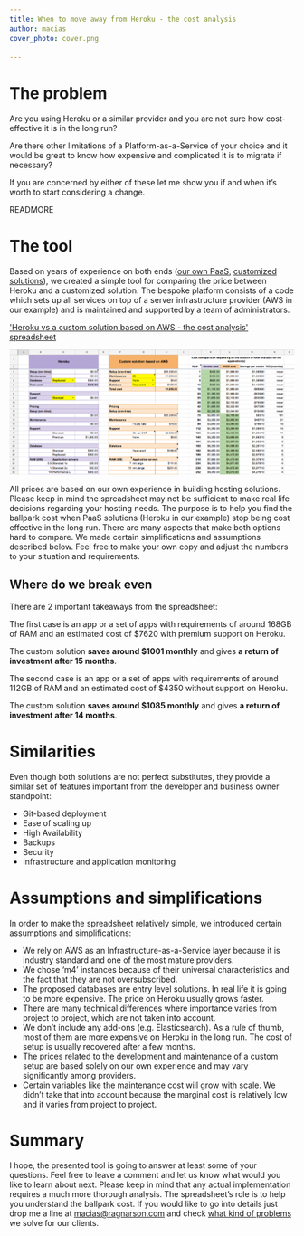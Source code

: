 ```yaml
---
title: When to move away from Heroku - the cost analysis
author: macias
cover_photo: cover.png

---
```

# The problem

Are you using Heroku or a similar provider and you are not sure how cost-effective it is in the long run?

Are there other limitations of a Platform-as-a-Service of your choice and it would be great to know how expensive and complicated it is to migrate if necessary?

If you are concerned by either of these let me show you if and when it’s worth to start considering a change.

READMORE

# The tool

Based on years of experience on both ends ([our own PaaS](https://shellycloud.com/), [customized solutions](https://ragnarson.com/services/infrastructure-and-devops/?utm_source=blog&utm_medium=blogpost&utm_campaign=heroku-cost)), we created a simple tool for comparing the price between Heroku and a customized solution. The bespoke platform consists of a code which sets up all services on top of a server infrastructure provider (AWS in our example) and is maintained and supported by a team of administrators.

['Heroku vs a custom solution based on AWS - the cost analysis' spreadsheet](https://goo.gl/6rZDkU)

[![Heroku vs a custom solution based on AWS](2017-07-10-when-to-move-away-from-heroku-the-cost-analysis/screenshot.png)](https://goo.gl/6rZDkU)

All prices are based on our own experience in building hosting solutions. Please keep in mind the spreadsheet may not be sufficient to make real life decisions regarding your hosting needs. The purpose is to help you find the ballpark cost when PaaS solutions (Heroku in our example) stop being cost effective in the long run. There are many aspects that make both options hard to compare. We made certain simplifications and assumptions described below. Feel free to make your own copy and adjust the numbers to your situation and requirements.

## Where do we break even

There are 2 important takeaways from the spreadsheet:
 
The first case is an app or a set of apps with requirements of around 168GB of RAM and an estimated cost of $7620 with premium support on Heroku.
 
The custom solution **saves around $1001 monthly** and gives **a return of investment after 15 months**.
 
The second case is an app or a set of apps with requirements of around 112GB of RAM and an estimated cost of $4350 without support on Heroku.
 
The custom solution **saves around $1085 monthly** and gives **a return of investment after 14 months**.

# Similarities

Even though both solutions are not perfect substitutes, they provide a similar set of features important from the developer and business owner standpoint:

* Git-based deployment
* Ease of scaling up
* High Availability
* Backups
* Security
* Infrastructure and application monitoring

# Assumptions and simplifications

In order to make the spreadsheet relatively simple, we introduced certain assumptions and simplifications:

* We rely on AWS as an Infrastructure-as-a-Service layer because it is industry standard and one of the most mature providers.
* We chose ‘m4’ instances because of their universal characteristics and the fact that they are not oversubscribed.
* The proposed databases are entry level solutions. In real life it is going to be more expensive. The price on Heroku usually grows faster.
* There are many technical differences where importance varies from project to project, which are not taken into account.
* We don’t include any add-ons (e.g. Elasticsearch). As a rule of thumb, most of them are more expensive on Heroku in the long run. The cost of setup is usually recovered after a few months.
* The prices related to the development and maintenance of a custom setup are based solely on our own experience and may vary significantly among providers.
* Certain variables like the maintenance cost will grow with scale. We didn’t take that into account because the marginal cost is relatively low and it varies from project to project.

# Summary

I hope, the presented tool is going to answer at least some of your questions. Feel free to leave a comment and let us know what would you like to learn about next. Please keep in mind that any actual implementation requires a much more thorough analysis. The spreadsheet’s role is to help you understand the ballpark cost. If you would like to go into details just drop me a line at [macias@ragnarson.com](mailto:macias@ragnarson.com) and check [what kind of problems](https://ragnarson.com/services/infrastructure-and-devops/?utm_source=blog&utm_medium=blogpost&utm_campaign=heroku-cost) we solve for our clients.
